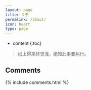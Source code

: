 ```yaml
---
layout: page
title: 关于
permalink: /about/
icon: heart
type: page
---
```


* content
{:toc}


> 纸上得来终觉浅，绝知此事要躬行。

<!-- 写博客的目的是记录一些工作中遇到的问题，为以后的工作提升效率，规避雷区。 -->

## Comments

{% include comments.html %}
